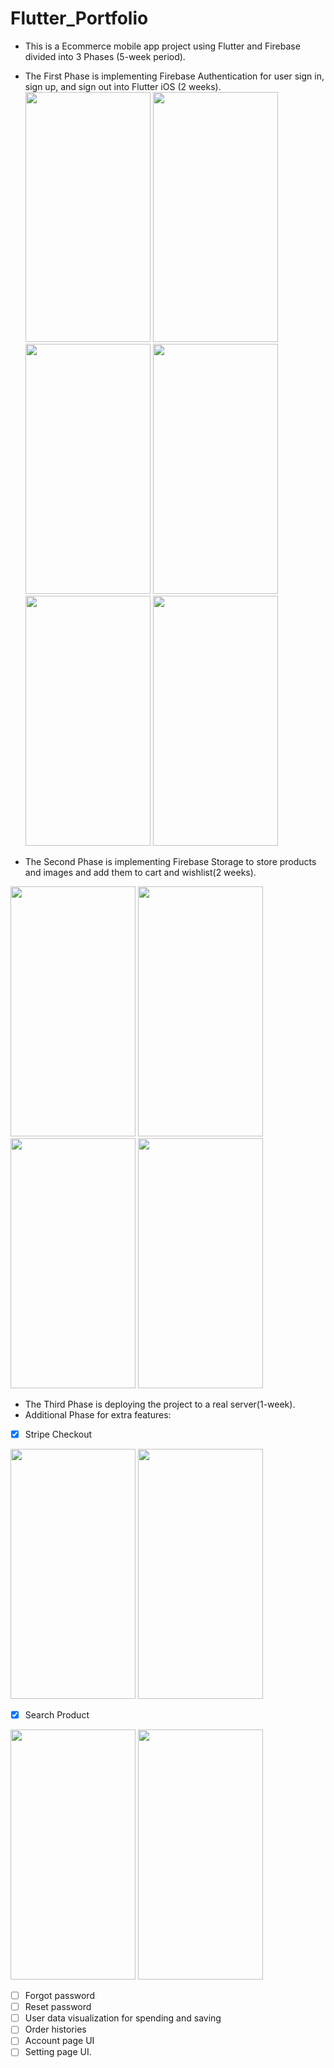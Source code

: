 # Flutter_Portfolio
* This is a Ecommerce mobile app project using Flutter and Firebase divided into 3 Phases (5-week period).
* The First Phase is implementing Firebase Authentication for user sign in, sign up, and sign out into Flutter iOS (2 weeks).
<img src="https://firebasestorage.googleapis.com/v0/b/flutterportfolio-22926.appspot.com/o/register.png?alt=media&token=79a19c40-b7a6-45da-be72-b9e4f2269a07" width="200" height="400"> <img src="https://firebasestorage.googleapis.com/v0/b/flutterportfolio-22926.appspot.com/o/login.png?alt=media&token=42ef1cfb-e256-44b3-abf3-c247b0384856" width="200" height="400">
<img src="https://firebasestorage.googleapis.com/v0/b/flutterportfolio-22926.appspot.com/o/login_facebook.png?alt=media&token=8bcd63cd-53ba-4b40-b4ec-f8aaed99801f" width="200" height="400"> <img src="https://firebasestorage.googleapis.com/v0/b/flutterportfolio-22926.appspot.com/o/googlesignin.png?alt=media&token=f1152380-5e76-4ed2-89e4-dfd8337481f7" width="200" height="400"> <img src="https://firebasestorage.googleapis.com/v0/b/flutterportfolio-22926.appspot.com/o/homepage.png?alt=media&token=2855b833-a952-455e-b4e4-8a957bdebc7a" width="200" height="400"> <img src="https://firebasestorage.googleapis.com/v0/b/flutterportfolio-22926.appspot.com/o/menu.png?alt=media&token=09ecd58d-11e7-480e-9935-6dfceda7948c" width="200" height="400">

* The Second Phase is implementing Firebase Storage to store products and images and add them to cart and wishlist(2 weeks).

<img src="https://firebasestorage.googleapis.com/v0/b/flutterportfolio-22926.appspot.com/o/wishlist.png?alt=media&token=28d74d93-52ba-41f3-883b-069e2e2c6bdf" width="200" height="400"> <img src="https://firebasestorage.googleapis.com/v0/b/flutterportfolio-22926.appspot.com/o/cart.png?alt=media&token=4731cc73-7634-46c0-96f1-68da967e00ac" width="200" height="400"> <img src="https://firebasestorage.googleapis.com/v0/b/flutterportfolio-22926.appspot.com/o/productdetail.png?alt=media&token=c9119e1d-0390-4528-8274-dbfa8ecb7c4c" width="200" height="400"> <img src="https://firebasestorage.googleapis.com/v0/b/flutterportfolio-22926.appspot.com/o/checkout.png?alt=media&token=143ace6e-599c-4e4e-8976-8f6035abeca7" width="200" height="400">

* The Third Phase is deploying the project to a real server(1-week).
* Additional Phase for extra features:
- [x] Stripe Checkout

<img src="https://firebasestorage.googleapis.com/v0/b/flutterportfolio-22926.appspot.com/o/stripepayment.png?alt=media&token=9e9b9cba-313a-450d-a2d4-614cd6c6a94a" width="200" height="400"> <img src="https://firebasestorage.googleapis.com/v0/b/flutterportfolio-22926.appspot.com/o/stripepayment2.png?alt=media&token=0f06984d-3550-478d-afef-3fdb6444a00a" width="200" height="400">

- [x] Search Product

<img src="https://firebasestorage.googleapis.com/v0/b/flutterportfolio-22926.appspot.com/o/search.png?alt=media&token=ba38ca67-7259-4830-88d5-ee0cb751fc5a" width="200" height="400"> <img src="https://firebasestorage.googleapis.com/v0/b/flutterportfolio-22926.appspot.com/o/search1.png?alt=media&token=f7090ff6-0be4-43a4-b709-de7dc0f3b38d" width="200" height="400">

- [ ] Forgot password
- [ ] Reset password
- [ ] User data visualization for spending and saving
- [ ] Order histories
- [ ] Account page UI
- [ ] Setting page UI.  
